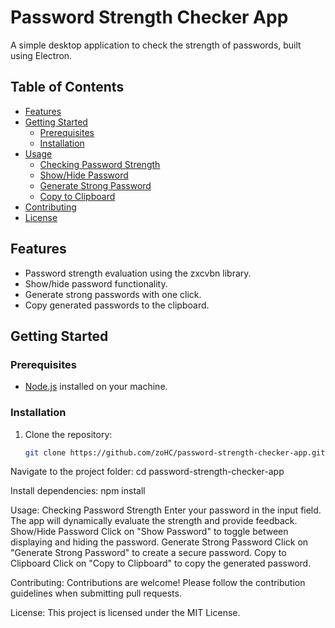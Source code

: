 # Password Strength Checker App

A simple desktop application to check the strength of passwords, built using Electron.

## Table of Contents

- [Features](#features)
- [Getting Started](#getting-started)
  - [Prerequisites](#prerequisites)
  - [Installation](#installation)
- [Usage](#usage)
  - [Checking Password Strength](#checking-password-strength)
  - [Show/Hide Password](#showhide-password)
  - [Generate Strong Password](#generate-strong-password)
  - [Copy to Clipboard](#copy-to-clipboard)
- [Contributing](#contributing)
- [License](#license)

## Features

- Password strength evaluation using the zxcvbn library.
- Show/hide password functionality.
- Generate strong passwords with one click.
- Copy generated passwords to the clipboard.

## Getting Started

### Prerequisites

- [Node.js](https://nodejs.org/) installed on your machine.

### Installation

1. Clone the repository:
   ```bash
   git clone https://github.com/zoHC/password-strength-checker-app.git

Navigate to the project folder:
cd password-strength-checker-app

Install dependencies:
npm install

Usage:
Checking Password Strength
Enter your password in the input field.
The app will dynamically evaluate the strength and provide feedback.
Show/Hide Password
Click on "Show Password" to toggle between displaying and hiding the password.
Generate Strong Password
Click on "Generate Strong Password" to create a secure password.
Copy to Clipboard
Click on "Copy to Clipboard" to copy the generated password.

Contributing:
Contributions are welcome! Please follow the contribution guidelines when submitting pull requests.

License:
This project is licensed under the MIT License.

